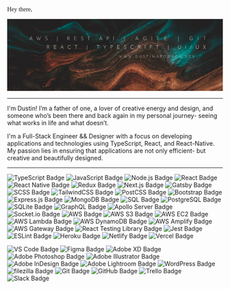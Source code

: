 <pre style="font-family:Andale Mono">
Hey there, 🌱
</pre>

![Dustin Apodaca GitHub Banner](./assets/Dustin-GH-Banner3-1.webp)

---
<!-- <div style="max-width:860;overflow:auto">
  <pre style="font-family:Andale Mono;overflow-wrap:break-word;overflow-x: auto;"> -->
I'm Dustin! I’m a father of one, a lover of creative energy and design, and someone who’s been there and back again in my personal journey- seeing what works in life and what doesn’t.
    <!-- <br> -->
    
I'm a Full-Stack Engineer && Designer with a focus on developing applications and technologies using TypeScript, React, and React-Native. My passion lies in ensuring that applications are not only efficient- but creative and beautifully designed.
  <!-- </pre>
</div> -->
---


![TypeScript Badge](https://img.shields.io/badge/TypeScript-007d79?logo=typescript&logoColor=fff&style=flat-square)
![JavaScript Badge](https://img.shields.io/badge/JavaScript-007d79?logo=javascript&logoColor=fff&style=flat-square)
![Node.js Badge](https://img.shields.io/badge/Node.js-007d79?logo=node.js&logoColor=fff&style=flat-square)
![React Badge](https://img.shields.io/badge/React-007d79?logo=react&logoColor=fff&style=flat-square)
![React Native Badge](https://img.shields.io/badge/React_Native-007d79?logo=react&logoColor=fff&style=flat-square)
![Redux Badge](https://img.shields.io/badge/Redux-007d79?logo=redux&logoColor=fff&style=flat-square)
![Next.js Badge](https://img.shields.io/badge/Next.js-007d79?logo=next.js&logoColor=fff&style=flat-square)
![Gatsby Badge](https://img.shields.io/badge/Gatsby-007d79?logo=gatsby&logoColor=fff&style=flat-square)
![SCSS Badge](https://img.shields.io/badge/SCSS-007d79?logo=sass&logoColor=fff&style=flat-square)
![TailwindCSS Badge](https://img.shields.io/badge/Tailwind_CSS-007d79?logo=tailwind-css&logoColor=fff&style=flat-square)
![PostCSS Badge](https://img.shields.io/badge/PostCSS-054545?logo=postcss&logoColor=fff&style=flat-square)
![Bootstrap Badge](https://img.shields.io/badge/Bootstrap-054545?logo=bootstrap&logoColor=fff&style=flat-square)
![Express.js Badge](https://img.shields.io/badge/Express.js-054545?logo=express&logoColor=fff&style=flat-square)
![MongoDB Badge](https://img.shields.io/badge/MongoDB-054545?logo=mongodb&logoColor=fff&style=flat-square)
![SQL Badge](https://img.shields.io/badge/SQL-054545?logo=postgresql&logoColor=fff&style=flat-square)
![PostgreSQL Badge](https://img.shields.io/badge/PostgreSQL-054545?logo=postgresql&logoColor=fff&style=flat-square)
![SQLite Badge](https://img.shields.io/badge/SQLite-054545?logo=sqlite&logoColor=fff&style=flat-square)
![GraphQL Badge](https://img.shields.io/badge/GraphQL-054545?logo=graphql&logoColor=fff&style=flat-square)
![Apollo Server Badge](https://img.shields.io/badge/Apollo_Server-054545?logo=apollo-graphql&logoColor=fff&style=flat-square)
![Socket.io Badge](https://img.shields.io/badge/Socket.io-054545?logo=socket.io&logoColor=fff&style=flat-square)
![AWS Badge](https://img.shields.io/badge/AWS-856649?logo=amazon-aws&logoColor=fff&style=flat-square)
![AWS S3 Badge](https://img.shields.io/badge/AWS_S3-856649?logo=amazon-aws&logoColor=fff&style=flat-square)
![AWS EC2 Badge](https://img.shields.io/badge/AWS_EC2-856649?logo=amazon-aws&logoColor=fff&style=flat-square)
![AWS Lambda Badge](https://img.shields.io/badge/AWS_Lambda-856649?logo=amazon-aws&logoColor=fff&style=flat-square)
![AWS DynamoDB Badge](https://img.shields.io/badge/AWS_DynamoDB-856649?logo=amazon-aws&logoColor=fff&style=flat-square)
![AWS Amplify Badge](https://img.shields.io/badge/AWS_Amplify-856649?logo=amazon-aws&logoColor=fff&style=flat-square)
![AWS Gateway Badge](https://img.shields.io/badge/AWS_Gateway-856649?logo=amazon-aws&logoColor=fff&style=flat-square)
![React Testing Library Badge](https://img.shields.io/badge/React_Testing_Library-856649?logo=react&logoColor=fff&style=flat-square)
![Jest Badge](https://img.shields.io/badge/Jest-504943?logo=jest&logoColor=fff&style=flat-square)
![ESLint Badge](https://img.shields.io/badge/ESLint-504943?logo=eslint&logoColor=fff&style=flat-square)
![Heroku Badge](https://img.shields.io/badge/Heroku-504943?logo=heroku&logoColor=fff&style=flat-square)
![Netlify Badge](https://img.shields.io/badge/Netlify-504943?logo=netlify&logoColor=fff&style=flat-square)
![Vercel Badge](https://img.shields.io/badge/Vercel-504943?logo=vercel&logoColor=fff&style=flat-square)

![VS Code Badge](https://img.shields.io/badge/VS_Code-213130?logo=visual-studio-code&logoColor=fff&style=flat-square)
![Figma Badge](https://img.shields.io/badge/Figma-213130?logo=figma&logoColor=fff&style=flat-square)
![Adobe XD Badge](https://img.shields.io/badge/Adobe_XD-213130?logo=adobe-xd&logoColor=fff&style=flat-square)
![Adobe Photoshop Badge](https://img.shields.io/badge/Adobe_Photoshop-213130?logo=adobe-photoshop&logoColor=fff&style=flat-square)
![Adobe Illustrator Badge](https://img.shields.io/badge/Adobe_Illustrator-213130?logo=adobe-illustrator&logoColor=fff&style=flat-square)
![Adobe InDesign Badge](https://img.shields.io/badge/Adobe_InDesign-213130?logo=adobe-indesign&logoColor=fff&style=flat-square)
![Adobe Lightroom Badge](https://img.shields.io/badge/Adobe_Lightroom-213130?logo=adobe-lightroom&logoColor=fff&style=flat-square)
![WordPress Badge](https://img.shields.io/badge/WordPress-213130?logo=wordpress&logoColor=fff&style=flat-square)
![filezilla Badge](https://img.shields.io/badge/FileZilla-063937?logo=filezilla&logoColor=fff&style=flat-square)
![Git Badge](https://img.shields.io/badge/Git-063937?logo=git&logoColor=fff&style=flat-square)
![GitHub Badge](https://img.shields.io/badge/GitHub-063937?logo=github&logoColor=fff&style=flat-square)
![Trello Badge](https://img.shields.io/badge/Trello-063937?logo=trello&logoColor=fff&style=flat-square)
![Slack Badge](https://img.shields.io/badge/Slack-063937?logo=slack&logoColor=fff&style=flat-square)


